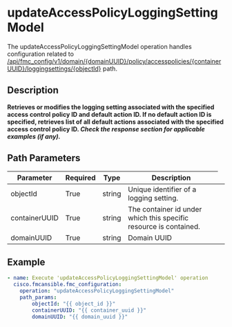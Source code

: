 # updateAccessPolicyLoggingSettingModel

The updateAccessPolicyLoggingSettingModel operation handles configuration related to [/api/fmc_config/v1/domain/{domainUUID}/policy/accesspolicies/{containerUUID}/loggingsettings/{objectId}](/paths//api/fmc_config/v1/domain/{domain_uuid}/policy/accesspolicies/{container_uuid}/loggingsettings/{object_id}.md) path.&nbsp;
## Description
**Retrieves or modifies the logging setting associated with the specified access control policy ID and default action ID. If no default action ID is specified, retrieves list of all default actions associated with the specified access control policy ID. _Check the response section for applicable examples (if any)._**

## Path Parameters
| Parameter | Required | Type | Description |
| --------- | -------- | ---- | ----------- |
| objectId | True | string <td colspan=3> Unique identifier of a logging setting. |
| containerUUID | True | string <td colspan=3> The container id under which this specific resource is contained. |
| domainUUID | True | string <td colspan=3> Domain UUID |

## Example
```yaml
- name: Execute 'updateAccessPolicyLoggingSettingModel' operation
  cisco.fmcansible.fmc_configuration:
    operation: "updateAccessPolicyLoggingSettingModel"
    path_params:
        objectId: "{{ object_id }}"
        containerUUID: "{{ container_uuid }}"
        domainUUID: "{{ domain_uuid }}"

```